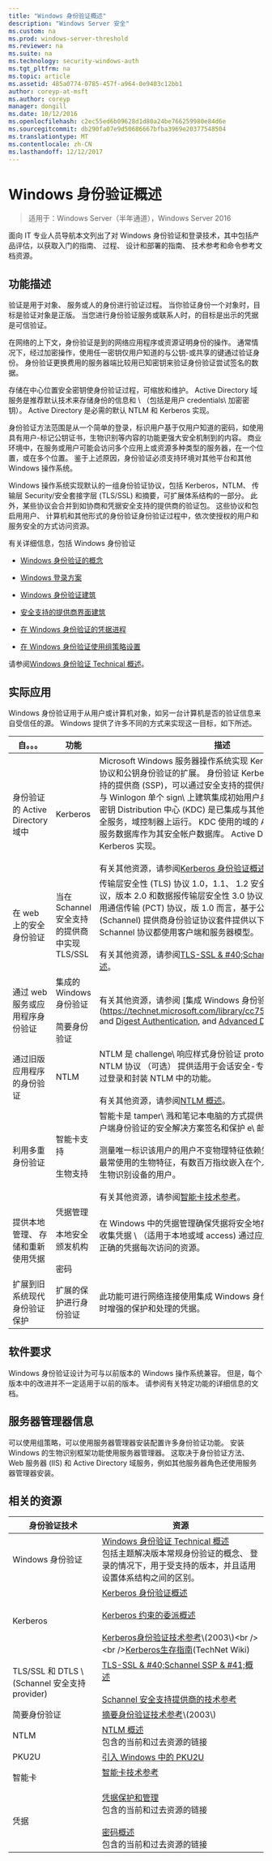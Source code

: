 ```yaml
---
title: "Windows 身份验证概述"
description: "Windows Server 安全"
ms.custom: na
ms.prod: windows-server-threshold
ms.reviewer: na
ms.suite: na
ms.technology: security-windows-auth
ms.tgt_pltfrm: na
ms.topic: article
ms.assetid: 485a0774-0785-457f-a964-0e9403c12bb1
author: coreyp-at-msft
ms.author: coreyp
manager: dongill
ms.date: 10/12/2016
ms.openlocfilehash: c2ec55ed6b09628d1d80a24be766259980e84d6e
ms.sourcegitcommit: db290fa07e9d50686667bfba3969e20377548504
ms.translationtype: MT
ms.contentlocale: zh-CN
ms.lasthandoff: 12/12/2017
---
```

# <a name="windows-authentication-overview"></a>Windows 身份验证概述

>适用于：Windows Server（半年通道），Windows Server 2016

面向 IT 专业人员导航本文列出了对 Windows 身份验证和登录技术，其中包括产品评估，以获取入门的指南、 过程、 设计和部署的指南、 技术参考和命令参考文档资源。

## <a name="feature-description"></a>功能描述
验证是用于对象、 服务或人的身份进行验证过程。 当你验证身份一个对象时，目标是验证对象是正版。 当您进行身份验证服务或联系人时，的目标是出示的凭据是可信验证。

在网络的上下文，身份验证是到的网络应用程序或资源证明身份的操作。 通常情况下，经过加密操作，使用任一密钥仅用户知道的与公钥-或共享的键通过验证身份。 身份验证更换费用的服务器端比较用已知密钥来验证身份验证尝试签名的数据。

存储在中心位置安全密钥使身份验证过程，可缩放和维护。 Active Directory 域服务是推荐默认技术来存储身份的信息和 \ （包括是用户 credentials\ 加密密钥）。 Active Directory 是必需的默认 NTLM 和 Kerberos 实现。

身份验证方法范围是从一个简单的登录，标识用户基于仅用户知道的密码，如使用具有用户-标记公钥证书，生物识别等内容的功能更强大安全机制到的内容。 商业环境中，在服务或用户可能会访问多个应用上或资源多种类型的服务器，在一个位置，或在多个位置。 鉴于上述原因，身份验证必须支持环境对其他平台和其他 Windows 操作系统。

Windows 操作系统实现默认的一组身份验证协议，包括 Kerberos，NTLM、 传输层 Security\/安全套接字层 \(TLS\/SSL\) 和摘要，可扩展体系结构的一部分。 此外，某些协议会合并到如协商和凭据安全支持的提供商的验证包。 这些协议和包启用用户、 计算机和其他形式的身份验证身份验证过程中，依次使授权的用户和服务安全的方式访问资源。

有关详细信息，包括 Windows 身份验证

-   [Windows 身份验证的概念](windows-authentication-concepts.md)

-   [Windows 登录方案](windows-logon-scenarios.md)

-   [Windows 身份验证建筑](windows-authentication-architecture.md)

-   [安全支持的提供商界面建筑](security-support-provider-interface-architecture.md)

-   [在 Windows 身份验证的凭据进程](credentials-processes-in-windows-authentication.md)

-   [在 Windows 身份验证使用组策略设置](group-policy-settings-used-in-windows-authentication.md)

请参阅[Windows 身份验证 Technical 概述](windows-authentication-technical-overview.md)。

## <a name="practical-applications"></a>实际应用
Windows 身份验证用于从用户或计算机对象，如另一台计算机是否的验证信息来自受信任的源。 Windows 提供了许多不同的方式来实现这一目标，如下所述。

|自。。。|功能|描述|
|----|------|--------|
|身份验证的 Active Directory 域中|Kerberos|Microsoft Windows&nbsp;服务器操作系统实现 Kerberos 5 版本身份验证协议和公钥身份验证的扩展。 身份验证 Kerberos 客户实现为安全支持的提供商 \(SSP\)，可以通过安全支持的提供商接口 \(SSPI\) 访问。 与 Winlogon 单个 sign\ 上建筑集成初始用户身份验证。 Kerberos 密钥 Distribution 中心 \(KDC\) 是已集成与其他 Windows Server 安全服务，域控制器上运行。 KDC 使用的域的 Active Directory 目录服务数据库作为其安全帐户数据库。 Active Directory 是必需的默认 Kerberos 实现。<br /><br />有关其他资源，请参阅[Kerberos 身份验证概述](../kerberos/kerberos-authentication-overview.md)。|
|在 web 上的安全身份验证|当在 Schannel 安全支持的提供商中实现 TLS\/SSL|传输层安全性 \(TLS\) 协议 1.0，1.1、 1.2 安全套接字层 \(SSL\) 协议，版本 2.0 和数据报传输层安全性 3.0 协议版本版本 1.0 而言和专用通信传输 \(PCT\) 协议，版 1.0 而言，基于公用加密。 安全通道 \(Schannel\) 提供商身份验证协议套件提供以下协议。 所有 Schannel 协议都使用客户端和服务器模型。<br /><br />有关其他资源，请参阅[TLS-SSL & #40;Schannel SSP & #41;概述](../tls/tls-ssl-schannel-ssp-overview.md)。|
|通过 web 服务或应用程序身份验证|集成的 Windows 身份验证<br /><br />简要身份验证|有关其他资源，请参阅 [集成 Windows 身份验证] (https://technet.microsoft.com/library/cc758557(v=WS.10.aspx and [Digest Authentication](https://technet.microsoft.com/library/cc738318(v=ws.10).aspx), and [Advanced Digest Authentication](https://technet.microsoft.com/library/cc783131(v=ws.10).aspx).|
|通过旧版应用程序的身份验证|NTLM|NTLM 是 challenge\ 响应样式身份验证 protocol.In 加入身份验证，NTLM 协议 （可选） 提供适用于会话安全-专门消息完整性和保密通过登录和封装 NTLM 中的功能。<br /><br />有关其他资源，请参阅[NTLM 概述](../kerberos/ntlm-overview.md)。|
|利用多重身份验证|智能卡支持<br /><br />生物支持|智能卡是 tamper\ 溅和笔记本电脑的方式提供任务，如登录到域的客户端身份验证的安全解决方案签名和保护 e\ 邮件的代码。<br /><br />测量唯一标识该用户的用户不变物理特征依赖生物识别。 指纹是一种最常使用的生物特征，有数百万指纹嵌入在个人计算机和外围设备的生物识别设备的用户。<br /><br />有关其他资源，请参阅[智能卡技术参考](https://technet.microsoft.com/itpro/windows/keep-secure/smart-card-windows-smart-card-technical-reference)。 |
|提供本地管理、 存储和重新使用凭据|凭据管理<br /><br />本地安全颁发机构<br /><br />密码|在 Windows 中的凭据管理确保凭据将安全地存储。 在安全的桌面上收集凭据 \ （适用于本地或域 access\) 通过应用或网站，以便显示了正确的凭据每次访问的资源。<br /><br />
|扩展到旧系统现代身份验证保护|扩展的保护进行身份验证|此功能可进行网络连接使用集成 Windows 身份验证 \(IWA\) 身份验证时增强的保护和处理的凭据。|

## <a name="software-requirements"></a>软件要求
Windows 身份验证设计为可与以前版本的 Windows 操作系统兼容。 但是，每个版本中的改进并不一定适用于以前的版本。 请参阅有关特定功能的详细信息的文档。

## <a name="server-manager-information"></a>服务器管理器信息
可以使用组策略，可以使用服务器管理器安装配置许多身份验证功能。 安装 Windows 的生物识别框架功能使用服务器管理器。 这取决于身份验证方法、 Web 服务器 \(IIS\) 和 Active Directory 域服务，例如其他服务器角色还使用服务器管理器安装。

## <a name="related-resources"></a>相关的资源

|身份验证技术|资源|
|----------------|-------|
|Windows 身份验证|[Windows 身份验证 Technical 概述](../windows-authentication/windows-authentication-technical-overview.md)<br />包括主题解决版本常规身份验证的概念、 登录的情况下，用于受支持的版本，并且适用设置体系结构之间的区别。|
|Kerberos|[Kerberos 身份验证概述](../kerberos/kerberos-authentication-overview.md)<br /><br />[Kerberos 约束的委派概述](../kerberos/kerberos-constrained-delegation-overview.md)<br /><br />[Kerberos身份验证技术参考](https://technet.microsoft.com/library/cc739058(v=ws.10).aspx)\(2003\)<br /><br />[Kerberos生存指南](https://social.technet.microsoft.com/wiki/contents/articles/4209.kerberos-survival-guide.aspx)\(TechNet Wiki\)|
|TLS\/SSL 和 DTLS \ (Schannel 安全支持 provider\)|[TLS-SSL & #40;Schannel SSP & #41;概述](../tls/tls-ssl-schannel-ssp-overview.md)<br /><br />[Schannel 安全支持提供商的技术参考](../tls/schannel-security-support-provider-technical-reference.md)|
|简要身份验证|[摘要身份验证技术参考](https://technet.microsoft.com/library/cc782794(v=ws.10).aspx)\(2003\)|
|NTLM|[NTLM 概述](../kerberos/ntlm-overview.md)<br />包含的当前和过去资源的链接|
|PKU2U|[引入 Windows 中的 PKU2U](https://technet.microsoft.com/library/dd560634(v=ws.10).aspx)|
|智能卡|[智能卡技术参考](https://technet.microsoft.com/itpro/windows/keep-secure/smart-card-windows-smart-card-technical-reference)<br /><br />
|凭据|[凭据保护和管理](../credentials-protection-and-management/credentials-protection-and-management.md)<br />包含的当前和过去资源的链接<br /><br />[密码概述](../kerberos/passwords-overview.md)<br />包含的当前和过去资源的链接|


